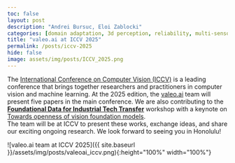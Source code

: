 ```yaml
---
toc: false
layout: post
description: "Andrei Bursuc, Eloi Zablocki"
categories: [domain adaptation, 3d perception, reliability, multi-sensor, limited supervision]
title: "valeo.ai at ICCV 2025"
permalink: /posts/iccv-2025
hide: false
image: assets/img/posts/ICCV_2025.png
---
```


The [International Conference on Computer Vision (ICCV)](https://iccv.thecvf.com/) is a leading conference that brings together researchers and practitioners in computer vision and machine learning. At the 2025 edition, the [valeo.ai](../) team will present five papers in the main conference. We are also contributing to the **[Foundational Data for Industrial Tech Transfer](https://iccv2025-found-workshop.limitlab.xyz)** workshop with a keynote on [Towards openness of vision foundation models](https://iccv2025-found-workshop.limitlab.xyz/program).  
The team will be at ICCV to present these works, exchange ideas, and share our exciting ongoing research. We look forward to seeing you in Honolulu!

![valeo.ai team at ICCV 2025]({{ site.baseurl }}/assets/img/posts/valeoai_iccv.png){:height="100%" width="100%"}
